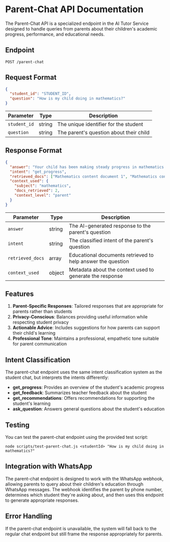 # Parent-Chat API Documentation

The Parent-Chat API is a specialized endpoint in the AI Tutor Service designed to handle queries from parents about their children's academic progress, performance, and educational needs.

## Endpoint

```
POST /parent-chat
```

## Request Format

```json
{
  "student_id": "STUDENT_ID",
  "question": "How is my child doing in mathematics?"
}
```

| Parameter | Type | Description |
|-----------|------|-------------|
| `student_id` | string | The unique identifier for the student |
| `question` | string | The parent's question about their child |

## Response Format

```json
{
  "answer": "Your child has been making steady progress in mathematics...",
  "intent": "get_progress",
  "retrieved_docs": ["Mathematics content document 1", "Mathematics content document 2"],
  "context_used": {
    "subject": "mathematics",
    "docs_retrieved": 2,
    "context_level": "parent"
  }
}
```

| Parameter | Type | Description |
|-----------|------|-------------|
| `answer` | string | The AI-generated response to the parent's question |
| `intent` | string | The classified intent of the parent's question |
| `retrieved_docs` | array | Educational documents retrieved to help answer the question |
| `context_used` | object | Metadata about the context used to generate the response |

## Features

1. **Parent-Specific Responses**: Tailored responses that are appropriate for parents rather than students
2. **Privacy-Conscious**: Balances providing useful information while respecting student privacy
3. **Actionable Advice**: Includes suggestions for how parents can support their child's learning
4. **Professional Tone**: Maintains a professional, empathetic tone suitable for parent communication

## Intent Classification

The parent-chat endpoint uses the same intent classification system as the student chat, but interprets the intents differently:

- **get_progress**: Provides an overview of the student's academic progress
- **get_feedback**: Summarizes teacher feedback about the student
- **get_recommendations**: Offers recommendations for supporting the student's learning
- **ask_question**: Answers general questions about the student's education

## Testing

You can test the parent-chat endpoint using the provided test script:

```
node scripts/test-parent-chat.js <studentId> "How is my child doing in mathematics?"
```

## Integration with WhatsApp

The parent-chat endpoint is designed to work with the WhatsApp webhook, allowing parents to query about their children's education through WhatsApp messages. The webhook identifies the parent by phone number, determines which student they're asking about, and then uses this endpoint to generate appropriate responses.

## Error Handling

If the parent-chat endpoint is unavailable, the system will fall back to the regular chat endpoint but still frame the response appropriately for parents.
